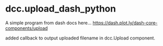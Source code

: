 # dcc.upload_dash_python

A simple program from dash docs here...
https://dash.plot.ly/dash-core-components/upload

added callback to output uploaded filename in dcc.Upload component.
